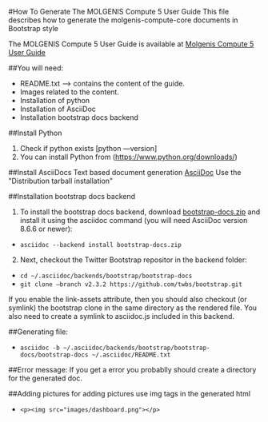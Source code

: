 #How To Generate The MOLGENIS Compute 5 User Guide
This file describes how to generate the molgenis-compute-core documents in Bootstrap style

The MOLGENIS Compute 5 User Guide is available at <a href="https://rawgit.com/molgenis/molgenis-compute/master/molgenis-compute-core/README.html"> Molgenis Compute 5 User Guide</a>

##You will need:
* README.txt --> contains the content of the guide.
* Images related to the content.
* Installation of python
* Installation of AsciiDoc
* Installation bootstrap docs backend

##Install Python
1. Check if python exists [python —version]
2. You can install Python from (https://www.python.org/downloads/)

##Install AsciiDocs
Text based document generation <a href=http://www.methods.co.nz/asciidoc/INSTALL.html />AsciiDoc</a>
Use the "Distribution tarball installation"

##Installation bootstrap docs backend
1. To install the bootstrap docs backend, download <a href="https://github.com/downloads/mojavelinux/asciidoc-bootstrap-docs-backend/bootstrap-docs.zip" />bootstrap-docs.zip</a> and install it using the asciidoc command (you will need AsciiDoc version 8.6.6 or newer):
 * ```asciidoc --backend install bootstrap-docs.zip```

2. Next, checkout the Twitter Bootstrap repositor in the backend folder:
 * ```cd ~/.asciidoc/backends/bootstrap/bootstrap-docs```
 * ```git clone —branch v2.3.2 https://github.com/twbs/bootstrap.git```

If you enable the link-assets attribute, then you should also checkout (or symlink) the bootstrap clone in the same directory as the rendered file. You also need to create a symlink to asciidoc.js included in this backend.

##Generating file:
* ```asciidoc -b ~/.asciidoc/backends/bootstrap/bootstrap-docs/bootstrap-docs ~/.asciidoc/README.txt```

##Error message: 
If you get a error you probablly should create a directory for the generated doc.

##Adding pictures
for adding pictures use img tags in the generated html
* ```<p><img src="images/dashboard.png"></p>```
